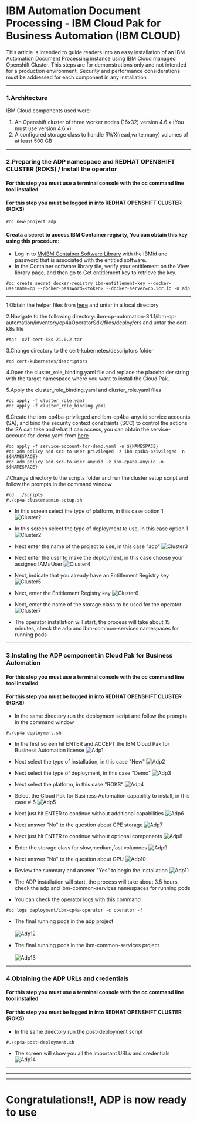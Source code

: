 # IBM Automation Document Processing - IBM Cloud Pak for Business Automation (IBM CLOUD)

This article is intended to guide readers into an easy installation of an IBM Automation Document Processing instance using IBM Cloud managed Openshift Cluster.
This steps are for demonstrations only and not intended for a production environment. Security and performance considerations must be addressed for each component in any installation

***
### 1.Architecture

IBM Cloud components used were:
1. An Openshift cluster of three worker nodes (16x32) version 4.6.x (You must use version 4.6.x)
2. A configured storage class to handle RWX(read,write,many) volumes of at least 500 GB

***
### 2.Preparing the ADP namespace and REDHAT OPENSHIFT CLUSTER (ROKS) / Install the operator
#### For this step you must use a terminal console with the oc command line tool installed
#### For this step you must be logged in into REDHAT OPENSHIFT CLUSTER (ROKS)
```
#oc new-project adp
```

#### Creata a secret to access IBM Container regisrty, You can obtain this key using this procedure:
* Log in to [MyIBM Container Software Library](https://myibm.ibm.com/products-services/containerlibrary) with the IBMid and password that is associated with the entitled software.
* In the Container software library tile, verify your entitlement on the View library page, and then go to Get entitlement key to retrieve the key. 

```
#oc create secret docker-registry ibm-entitlement-key --docker-username=cp --docker-password=<token> --docker-server=cp.icr.io -n adp
```
***
1.Obtain the helper files from [here](https://github.com/fxnaranjo/cp4ba-adp/blob/main/helper/ibm-cp-automation-3.1.1.tgz) and untar in a local directory

2.Navigate to the following directory: ibm-cp-automation-3.1.1/ibm-cp-automation/inventory/cp4aOperatorSdk/files/deploy/crs and untar the cert-k8s file
```
#tar -xvf cert-k8s-21.0.2.tar
```

3.Change directory to the cert-kubernetes/descriptors folder
```
#cd cert-kubernetes/descriptors
```

4.Open the cluster_role_binding.yaml file and replace the placeholder string <NAMESPACE> with the target namespace where you want to install the Cloud Pak.
 
5.Apply the cluster_role_binding.yaml and cluster_role.yaml files
```
#oc apply -f cluster_role.yaml
#oc apply -f cluster_role_binding.yaml
```
  
6.Create the ibm-cp4ba-privileged and ibm-cp4ba-anyuid service accounts (SA), and bind the security context constraints (SCC) to control the actions the SA can take and what it can access, you can obtain the service-account-for-demo.yaml from [here](https://github.com/fxnaranjo/cp4ba-adp/blob/main/helper/service-account-for-demo.yaml)
```
#oc apply -f service-account-for-demo.yaml -n ${NAMESPACE}
#oc adm policy add-scc-to-user privileged -z ibm-cp4ba-privileged -n ${NAMESPACE}
#oc adm policy add-scc-to-user anyuid -z ibm-cp4ba-anyuid -n ${NAMESPACE}
```

 7.Change directory to the scripts folder and run the cluster setup script and follow the prompts in the command window
 ```
 #cd ../scripts
 #./cp4a-clusteradmin-setup.sh
 ```
  
* In this screen select the type of platform, in this case option 1
![Cluster2](https://github.com/fxnaranjo/cp4ba-adp//raw/main/images/cluster1.png "Cluster1")
 
* In this screen select the type of deployment to use, in this case option 1
![Cluster2](https://github.com/fxnaranjo/cp4ba-adp//raw/main/images/cluster2.png "Cluster2")
 
* Next enter the name of the project to use, in this case "adp"
![Cluster3](https://github.com/fxnaranjo/cp4ba-adp//raw/main/images/cluster3.png "Cluster3")
 
* Next enter the user to make the deployment, in this case choose your assigned IAM#User
![Cluster4](https://github.com/fxnaranjo/cp4ba-adp//raw/main/images/cluster4.png "Cluster4")
 
* Next, indicate that you already have an Entitlement Registry key
![Cluster5](https://github.com/fxnaranjo/cp4ba-adp//raw/main/images/cluster5.png "Cluster5")

* Next, enter the Entitlement Registry key 
![Cluster6](https://github.com/fxnaranjo/cp4ba-adp//raw/main/images/cluster6.png "Cluster6")
 
* Next, enter the name of the storage class to be used for the operator
![Cluster7](https://github.com/fxnaranjo/cp4ba-adp//raw/main/images/cluster7.png "Cluster7")

* The operator installation will start, the process will take about 15 minutes, check the adp and ibm-common-services namespaces for running pods
 
***
### 3.Instaling the ADP component in Cloud Pak for Business Automation
#### For this step you must use a terminal console with the oc command line tool installed
#### For this step you must be logged in into REDHAT OPENSHIFT CLUSTER (ROKS)
 
* In the same directory run the deployment script and follow the prompts in the command window
 ```
 #./cp4a-deployment.sh
```
 
* In the first screen hit ENTER and ACCEPT the IBM Cloud Pak for Business Automation license
![Adp1](https://github.com/fxnaranjo/cp4ba-adp//raw/main/images/adp1.png "Adp1")
 
* Next select the type of installation, in this case "New"
![Adp2](https://github.com/fxnaranjo/cp4ba-adp//raw/main/images/adp2.png "Adp2")

* Next select the type of deployment, in this case "Demo"
![Adp3](https://github.com/fxnaranjo/cp4ba-adp//raw/main/images/adp3.png "Adp3")

* Next select the platform, in this case "ROKS"
![Adp4](https://github.com/fxnaranjo/cp4ba-adp//raw/main/images/adp4.png "Adp4")

* Select the Cloud Pak for Business Automation capability to install, in this case # 6
![Adp5](https://github.com/fxnaranjo/cp4ba-adp//raw/main/images/adp5.png "Adp5")
 
* Next just hit ENTER to continue without additional capabilities
![Adp6](https://github.com/fxnaranjo/cp4ba-adp//raw/main/images/adp6.png "Adp6")

* Next answer "No" to the question about CPE storage
![Adp7](https://github.com/fxnaranjo/cp4ba-adp//raw/main/images/adp7.png "Adp7")
 
* Next just hit ENTER to continue without optional components
![Adp8](https://github.com/fxnaranjo/cp4ba-adp//raw/main/images/adp8.png "Adp8")
 
* Enter the storage class for slow,medium,fast volumnes
![Adp9](https://github.com/fxnaranjo/cp4ba-adp//raw/main/images/adp9.png "Adp9")

* Next answer "No" to the question about GPU
![Adp10](https://github.com/fxnaranjo/cp4ba-adp//raw/main/images/adp10.png "Adp10")
 
* Review the summary and answer "Yes" to begin the installation
![Adp11](https://github.com/fxnaranjo/cp4ba-adp//raw/main/images/adp11.png "Adp11")

* The ADP installation will start, the process will take about 3.5 hours, check the adp and ibm-common-services namespaces for running pods
 
* You can check the operator logs with this command
```
#oc logs deployment/ibm-cp4a-operator -c operator -f
```
 
* The final running pods in the adp project<br/><br/>
![Adp12](https://github.com/fxnaranjo/cp4ba-adp//raw/main/images/adp12.png "Adp12")
 
* The final running pods in the ibm-common-services project<br/><br/>
![Adp13](https://github.com/fxnaranjo/cp4ba-adp//raw/main/images/adp13.png "Adp13")
 
***
### 4.Obtaining the ADP URLs and credentials
#### For this step you must use a terminal console with the oc command line tool installed
#### For this step you must be logged in into REDHAT OPENSHIFT CLUSTER (ROKS)

* In the same directory run the post-deployment script
 ```
 #./cp4a-post-deployment.sh
```

* The screen will show you all the important URLs and credentials
![Adp14](https://github.com/fxnaranjo/cp4ba-adp//raw/main/images/adp14.png "Adp14")
 
***
***
***
# Congratulations!!, ADP is now ready to use
